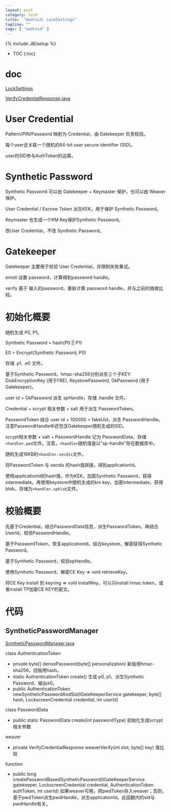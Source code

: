 ```yaml
---
layout: post
category: tech
title:  "Android: LockSettings"
tagline: ""
tags: [ "android" ] 
---
```

{% include JB/setup %}

* TOC
{:toc}

# doc

[LockSettings](https://cs.android.com/android/platform/superproject/+/master:frameworks/base/services/core/java/com/android/server/locksettings/)

[VerifyCredentialResponse.java](https://cs.android.com/android/platform/superproject/+/master:frameworks/base/core/java/com/android/internal/widget/VerifyCredentialResponse.java)

# User Credential

Pattern/PIN/Password 映射为 Credential，由 Gatekeeper 负责校验。

每个user还关联一个随机的64-bit user secure identifier (SID)。

user的SID参与AuthToken的运算。

# Synthetic Password

Synthetic Password 可以由 Gatekeeper + Keymaster 保护，也可以由 Weaver 保护。

User Credential / Escrow Token 派生KEK，用于保护 Synthetic Password。

Keymaster 也生成一个KM Key保护Synthetic Password。

改User Credential，不改 Synthetic Password。

# Gatekeeper

Gatekeeper 主要用于校验 User Credential，并限制失败重试。

enroll 设置 password，计算得到password handle。

verify 基于 输入的password，重新计算 password handle，并与之前的值做比较。

# 初始化概要

随机生成 P0, P1。

Synthetic Password = hash(P0 || P1)

E0 = Encrypt(Synthetic Password, P0)

存储 .p1, .e0 文件。

基于Synthetic Password，hmac-sha256分别派生三个子KEY:  DiskEncryptionKey (用于FBE), KeystorePassword, GkPassword (用于Gatekeeper)。

user id + GkPassword 派生 spHandle，存储 .handle 文件。

Credential + scrypt 相关参数 + salt 用于派生 PasswordToken。

PasswordToken 结合 user id + 100000 = fakeUid，派生 PasswordHandle。注意PasswordHandle中还包含Gatekeeper随机生成的SID。

scrypt相关参数 + salt + PasswordHandle 记为 PasswordData，存储`<handle>.pwd`文件。注意，`<handle>`随机值是以"sp-handle"存在数据库中。

随机生成16KB的`<handle>.secdis`文件。

将PasswordToken 与 secdis 的hash值拼接，得到applicationId。

使用applicationId的hash值，作为KEK，加密Synthetic Password，获得intermediate。再使用keystore中随机生成的km key，加密intermediate，获得blob，存储为`<handle>.spblob`文件。

# 校验概要

先基于Credential，结合PasswordData信息，派生PasswordToken。再结合UserId，校验PasswordHandle。

基于PasswordToken，恢复applicationId。结合keystore，解密获得Synthetic Password。

基于Synthetic Password，校验spHandle。

使用Synthetic Password，解密CE Key => vold retrieveKey。

将CE Key install 到 keyring => vold installKey。可以只install hmac token，或者install TP加密CE KEY的密文。

# 代码

## SyntheticPasswordManager

[SyntheticPasswordManager.java](https://cs.android.com/android/platform/superproject/+/master:frameworks/base/services/core/java/com/android/server/locksettings/SyntheticPasswordManager.java)

class AuthenticationToken 
- private byte[] derivePassword(byte[] personalization) 新版用hmac-sha256，旧版用hash。
- static AuthenticationToken create() 生成 p0, p1、派生Synthetic Password、输出e0。
- public AuthenticationToken newSyntheticPasswordAndSid(IGateKeeperService gatekeeper, byte[] hash, LockscreenCredential credential, int userId)

class PasswordData 
- public static PasswordData create(int passwordType) 初始化生成scrypt相关参数

weaver
- private VerifyCredentialResponse weaverVerify(int slot, byte[] key) 值比较

function
- public long createPasswordBasedSyntheticPassword(IGateKeeperService gatekeeper, LockscreenCredential credential, AuthenticationToken authToken, int userId)  如果weaver可用，把pwdToken存入weaver；否则，基于pwdToken派生pwdHandle，派生applicationId。此函数内的sid与pwdHandle有关。
